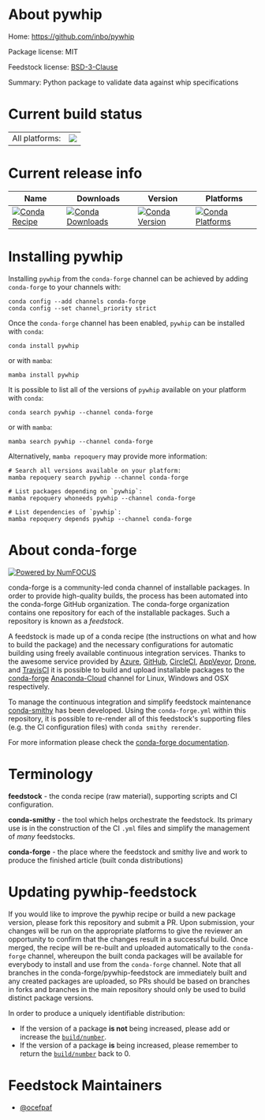 About pywhip
============

Home: https://github.com/inbo/pywhip

Package license: MIT

Feedstock license: [BSD-3-Clause](https://github.com/conda-forge/pywhip-feedstock/blob/main/LICENSE.txt)

Summary: Python package to validate data against whip specifications

Current build status
====================


<table><tr><td>All platforms:</td>
    <td>
      <a href="https://dev.azure.com/conda-forge/feedstock-builds/_build/latest?definitionId=13097&branchName=main">
        <img src="https://dev.azure.com/conda-forge/feedstock-builds/_apis/build/status/pywhip-feedstock?branchName=main">
      </a>
    </td>
  </tr>
</table>

Current release info
====================

| Name | Downloads | Version | Platforms |
| --- | --- | --- | --- |
| [![Conda Recipe](https://img.shields.io/badge/recipe-pywhip-green.svg)](https://anaconda.org/conda-forge/pywhip) | [![Conda Downloads](https://img.shields.io/conda/dn/conda-forge/pywhip.svg)](https://anaconda.org/conda-forge/pywhip) | [![Conda Version](https://img.shields.io/conda/vn/conda-forge/pywhip.svg)](https://anaconda.org/conda-forge/pywhip) | [![Conda Platforms](https://img.shields.io/conda/pn/conda-forge/pywhip.svg)](https://anaconda.org/conda-forge/pywhip) |

Installing pywhip
=================

Installing `pywhip` from the `conda-forge` channel can be achieved by adding `conda-forge` to your channels with:

```
conda config --add channels conda-forge
conda config --set channel_priority strict
```

Once the `conda-forge` channel has been enabled, `pywhip` can be installed with `conda`:

```
conda install pywhip
```

or with `mamba`:

```
mamba install pywhip
```

It is possible to list all of the versions of `pywhip` available on your platform with `conda`:

```
conda search pywhip --channel conda-forge
```

or with `mamba`:

```
mamba search pywhip --channel conda-forge
```

Alternatively, `mamba repoquery` may provide more information:

```
# Search all versions available on your platform:
mamba repoquery search pywhip --channel conda-forge

# List packages depending on `pywhip`:
mamba repoquery whoneeds pywhip --channel conda-forge

# List dependencies of `pywhip`:
mamba repoquery depends pywhip --channel conda-forge
```


About conda-forge
=================

[![Powered by
NumFOCUS](https://img.shields.io/badge/powered%20by-NumFOCUS-orange.svg?style=flat&colorA=E1523D&colorB=007D8A)](https://numfocus.org)

conda-forge is a community-led conda channel of installable packages.
In order to provide high-quality builds, the process has been automated into the
conda-forge GitHub organization. The conda-forge organization contains one repository
for each of the installable packages. Such a repository is known as a *feedstock*.

A feedstock is made up of a conda recipe (the instructions on what and how to build
the package) and the necessary configurations for automatic building using freely
available continuous integration services. Thanks to the awesome service provided by
[Azure](https://azure.microsoft.com/en-us/services/devops/), [GitHub](https://github.com/),
[CircleCI](https://circleci.com/), [AppVeyor](https://www.appveyor.com/),
[Drone](https://cloud.drone.io/welcome), and [TravisCI](https://travis-ci.com/)
it is possible to build and upload installable packages to the
[conda-forge](https://anaconda.org/conda-forge) [Anaconda-Cloud](https://anaconda.org/)
channel for Linux, Windows and OSX respectively.

To manage the continuous integration and simplify feedstock maintenance
[conda-smithy](https://github.com/conda-forge/conda-smithy) has been developed.
Using the ``conda-forge.yml`` within this repository, it is possible to re-render all of
this feedstock's supporting files (e.g. the CI configuration files) with ``conda smithy rerender``.

For more information please check the [conda-forge documentation](https://conda-forge.org/docs/).

Terminology
===========

**feedstock** - the conda recipe (raw material), supporting scripts and CI configuration.

**conda-smithy** - the tool which helps orchestrate the feedstock.
                   Its primary use is in the construction of the CI ``.yml`` files
                   and simplify the management of *many* feedstocks.

**conda-forge** - the place where the feedstock and smithy live and work to
                  produce the finished article (built conda distributions)


Updating pywhip-feedstock
=========================

If you would like to improve the pywhip recipe or build a new
package version, please fork this repository and submit a PR. Upon submission,
your changes will be run on the appropriate platforms to give the reviewer an
opportunity to confirm that the changes result in a successful build. Once
merged, the recipe will be re-built and uploaded automatically to the
`conda-forge` channel, whereupon the built conda packages will be available for
everybody to install and use from the `conda-forge` channel.
Note that all branches in the conda-forge/pywhip-feedstock are
immediately built and any created packages are uploaded, so PRs should be based
on branches in forks and branches in the main repository should only be used to
build distinct package versions.

In order to produce a uniquely identifiable distribution:
 * If the version of a package **is not** being increased, please add or increase
   the [``build/number``](https://docs.conda.io/projects/conda-build/en/latest/resources/define-metadata.html#build-number-and-string).
 * If the version of a package **is** being increased, please remember to return
   the [``build/number``](https://docs.conda.io/projects/conda-build/en/latest/resources/define-metadata.html#build-number-and-string)
   back to 0.

Feedstock Maintainers
=====================

* [@ocefpaf](https://github.com/ocefpaf/)

